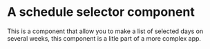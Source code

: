 # A schedule selector component

This is a component that allow you to make a list of selected days on several weeks, this component is a litle part of a more complex app.


